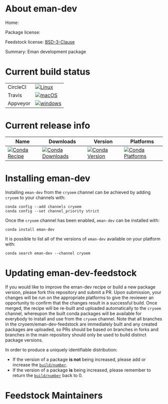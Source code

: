 About eman-dev
==============

Home: 

Package license: 

Feedstock license: [BSD-3-Clause](https://github.com/cryoem/eman-feedstock/blob/master/LICENSE.txt)

Summary: Eman development package

Current build status
====================


<table><tr>
    <td>CircleCI</td>
    <td>
      <a href="https://circleci.com/gh/cryoem/eman-feedstock">
        <img alt="Linux" src="https://img.shields.io/circleci/project/github/cryoem/eman-feedstock/master.svg?label=Linux">
      </a>
    </td>
  </tr><tr>
    <td>Travis</td>
    <td>
      <a href="https://travis-ci.com/cryoem/eman-feedstock">
        <img alt="macOS" src="https://img.shields.io/travis/com/cryoem/eman-feedstock/master.svg?label=macOS">
      </a>
    </td>
  </tr><tr>
    <td>Appveyor</td>
    <td>
      <a href="https://ci.appveyor.com/project/cryoem/eman-feedstock/branch/master">
        <img alt="windows" src="https://img.shields.io/appveyor/ci/cryoem/eman-feedstock/master.svg?label=Windows">
      </a>
    </td>
  </tr>
</table>

Current release info
====================

| Name | Downloads | Version | Platforms |
| --- | --- | --- | --- |
| [![Conda Recipe](https://img.shields.io/badge/recipe-eman--dev-green.svg)](https://anaconda.org/cryoem/eman-dev) | [![Conda Downloads](https://img.shields.io/conda/dn/cryoem/eman-dev.svg)](https://anaconda.org/cryoem/eman-dev) | [![Conda Version](https://img.shields.io/conda/vn/cryoem/eman-dev.svg)](https://anaconda.org/cryoem/eman-dev) | [![Conda Platforms](https://img.shields.io/conda/pn/cryoem/eman-dev.svg)](https://anaconda.org/cryoem/eman-dev) |

Installing eman-dev
===================

Installing `eman-dev` from the `cryoem` channel can be achieved by adding `cryoem` to your channels with:

```
conda config --add channels cryoem
conda config --set channel_priority strict
```

Once the `cryoem` channel has been enabled, `eman-dev` can be installed with:

```
conda install eman-dev
```

It is possible to list all of the versions of `eman-dev` available on your platform with:

```
conda search eman-dev --channel cryoem
```




Updating eman-dev-feedstock
===========================

If you would like to improve the eman-dev recipe or build a new
package version, please fork this repository and submit a PR. Upon submission,
your changes will be run on the appropriate platforms to give the reviewer an
opportunity to confirm that the changes result in a successful build. Once
merged, the recipe will be re-built and uploaded automatically to the
`cryoem` channel, whereupon the built conda packages will be available for
everybody to install and use from the `cryoem` channel.
Note that all branches in the cryoem/eman-dev-feedstock are
immediately built and any created packages are uploaded, so PRs should be based
on branches in forks and branches in the main repository should only be used to
build distinct package versions.

In order to produce a uniquely identifiable distribution:
 * If the version of a package **is not** being increased, please add or increase
   the [``build/number``](https://docs.conda.io/projects/conda-build/en/latest/resources/define-metadata.html#build-number-and-string).
 * If the version of a package **is** being increased, please remember to return
   the [``build/number``](https://docs.conda.io/projects/conda-build/en/latest/resources/define-metadata.html#build-number-and-string)
   back to 0.

Feedstock Maintainers
=====================



